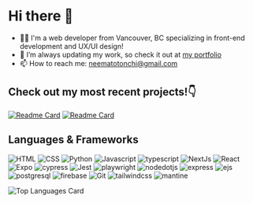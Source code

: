 # Hi there 👋

- 🙋‍♂️ I'm a web developer from Vancouver, BC specializing in front-end development and UX/UI design!
- 🔭 I’m always updating my work, so check it out at [my portfolio](https://neematotonchi.ca)
- 📫 How to reach me: neematotonchi@gmail.com

## Check out my most recent projects!👇
[![Readme Card](https://github-readme-stats-ten-dusky-36.vercel.app/api/pin/?username=neematoto&repo=BeatBlendr)](https://github.com/NeemaToto/BeatBlendr.git)
[![Readme Card](https://github-readme-stats-ten-dusky-36.vercel.app/api/pin/?username=neematoto&repo=radiant-skies)](https://github.com/NeemaToto/radiant-skies.git)

## Languages & Frameworks
<img alt="HTML" src="https://img.shields.io/badge/HTML%20-E34F26?style=for-the-badge&logo=html5&logoColor=FFFFFF"> <img alt="CSS" src="https://img.shields.io/badge/CSS%20-1572B6?style=for-the-badge&logo=css3&logoColor=FFFFFF"> <img alt="Python" src="https://img.shields.io/badge/Python%20-3776AB?style=for-the-badge&logo=python&logoColor=FFFFFF"> <img alt="Javascript" src="https://img.shields.io/badge/Javascript%20-F7DF1E?style=for-the-badge&logo=javascript&logoColor=333333">  <img alt="typescript" src="https://img.shields.io/badge/Typescript%20-3178C6?style=for-the-badge&logo=typescript&logoColor=FFFFFF"> <img alt="NextJs" src="https://img.shields.io/badge/Next.js%20-171717?style=for-the-badge&logo=Next.js"> <img alt="React" src="https://img.shields.io/badge/React%20-61DAFB?style=for-the-badge&logo=react&logoColor=333333"> <img alt="Expo" src="https://img.shields.io/badge/Expo%20-000020?style=for-the-badge&logo=Expo"> <img alt="cypress" src="https://img.shields.io/badge/Cypress%20-69D3A7?style=for-the-badge&logo=cypress&logoColor=FFFFFF"> <img alt="Jest" src="https://img.shields.io/badge/Jest%20-C21325?style=for-the-badge&logo=jest"> <img alt="playwright" src="https://img.shields.io/badge/Playwright%20-2EAD33?style=for-the-badge&logo=playwright&logoColor=FFFFFF"> <img alt="nodedotjs" src="https://img.shields.io/badge/Node.js%20-339933?style=for-the-badge&logo=nodedotjs&logoColor=FFFFFF"> <img alt="express" src="https://img.shields.io/badge/Express%20-000000?style=for-the-badge&logo=express"> <img alt="ejs" src="https://img.shields.io/badge/EJS%20-B4CA65?style=for-the-badge&logo=ejs&logoColor=333333"> <img alt="postgresql" src="https://img.shields.io/badge/Postgresql%20-4169E1?style=for-the-badge&logo=ejs&logoColor=FFFFFF"> <img alt="firebase" src="https://img.shields.io/badge/Firebase%20-FFCA28?style=for-the-badge&logo=firebase&logoColor=333333"> <img alt="Git" src="https://img.shields.io/badge/Git%20-F05032?style=for-the-badge&logo=git&logoColor=FFFFFF"> <img alt="tailwindcss" src="https://img.shields.io/badge/Tailwind%20CSS%20-06B6D4?style=for-the-badge&logo=tailwindcss&logoColor=FFFFFF"> <img alt="mantine" src="https://img.shields.io/badge/Mantine%20-339AF0?style=for-the-badge&logo=mantine&logoColor=FFFFFF">

![Top Languages Card](https://github-readme-stats-ten-dusky-36.vercel.app/api/top-langs/?username=neematoto&layout=compact&theme=tokyonight)


















<!--
**NeemaToto/NeemaToto** is a ✨ _special_ ✨ repository because its `README.md` (this file) appears on your GitHub profile.

Here are some ideas to get you started:

- 🔭 I’m currently working on ...
- 🌱 I’m currently learning ...
- 👯 I’m looking to collaborate on ...
- 🤔 I’m looking for help with ...
- 💬 Ask me about ...
- 📫 How to reach me: ...
- 😄 Pronouns: ...
- ⚡ Fun fact: ...
-->
